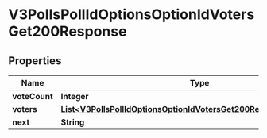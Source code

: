 

# V3PollsPollIdOptionsOptionIdVotersGet200Response


## Properties

| Name | Type | Description | Notes |
|------------ | ------------- | ------------- | -------------|
|**voteCount** | **Integer** |  |  [optional] |
|**voters** | [**List&lt;V3PollsPollIdOptionsOptionIdVotersGet200ResponseVotersInner&gt;**](V3PollsPollIdOptionsOptionIdVotersGet200ResponseVotersInner.md) |  |  [optional] |
|**next** | **String** |  |  [optional] |



